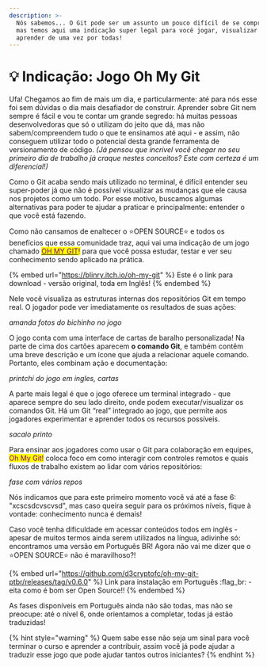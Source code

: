 ```yaml
---
description: >-
  Nós sabemos... O Git pode ser um assunto um pouco difícil de se compreender,
  mas temos aqui uma indicação super legal para você jogar, visualizar e
  aprender de uma vez por todas!
---
```


# 💡 Indicação: Jogo Oh My Git

Ufa! Chegamos ao fim de mais um dia, e particularmente: até para nós esse foi sem dúvidas o dia mais desafiador de construir. Aprender sobre Git nem sempre é fácil e vou te contar um grande segredo: há muitas pessoas desenvolvedoras que só o utilizam do jeito que dá, mas não sabem/compreendem tudo o que te ensinamos até aqui - e assim, não conseguem utilizar todo o potencial desta grande ferramenta de versionamento de código. _(Já pensou que incrível você chegar no seu primeiro dia de trabalho já craque nestes conceitos? Este com certeza é um diferencial!)_

Como o Git acaba sendo mais utilizado no terminal, é difícil entender seu super-poder já que não é possível visualizar as mudanças que ele causa nos projetos como um todo. Por esse motivo, buscamos algumas alternativas para poder te ajudar a praticar e principalmente: entender o que você está fazendo.

Como não cansamos de enaltecer o :star:OPEN SOURCE:star: e todos os benefícios que essa comunidade traz, aqui vai uma indicação de um jogo chamado [<mark style="color:purple;">OH MY GIT</mark>](https://ohmygit.org/)<mark style="color:purple;">!</mark> para que você possa estudar, testar e ver seu conhecimento sendo aplicado na prática.&#x20;

{% embed url="https://blinry.itch.io/oh-my-git" %}
Este é o link para download - versão original, toda em Inglês!&#x20;
{% endembed %}

Nele você visualiza as estruturas internas dos repositórios Git em tempo real. O jogador pode ver imediatamente os resultados de suas ações:

_amanda fotos do bichinho no jogo_

O  jogo conta com uma interface de cartas de baralho personalizada! Na parte de cima dos cartões aparecem **o comando Git**, e também contêm uma breve descrição e um ícone que ajuda a relacionar aquele comando. Portanto, eles combinam ação e documentação:

_printchi do jogo em ingles, cartas_

A parte mais legal é que o jogo oferece um terminal integrado - que aparece sempre do seu lado direito, onde podem executar/visualizar os comandos Git. Há um Git “real” integrado ao jogo, que permite aos jogadores experimentar e aprender todos os recursos possíveis.

_sacalo printo_

Para ensinar aos jogadores como usar o Git para colaboração em equipes, <mark style="color:purple;">Oh My Git!</mark> coloca foco em como interagir com controles remotos e quais fluxos de trabalho existem ao lidar com vários repositórios:

_fase com vários repos_

Nós indicamos que para este primeiro momento você vá até a fase 6: "xcscsdcvscvsd", mas caso queira seguir para os próximos níveis, fique à vontade: conhecimento nunca é demais!

Caso você tenha dificuldade em acessar conteúdos todos em inglês - apesar de muitos termos ainda serem utilizados na língua, adivinhe só: encontramos uma versão em Português BR! Agora não vai me dizer que o :star:OPEN SOURCE:star: não é maravilhoso?!

{% embed url="https://github.com/d3cryptofc/oh-my-git-ptbr/releases/tag/v0.6.0" %}
Link para instalação em Português :flag\_br: - eita como é bom ser Open Source!!
{% endembed %}

As fases disponíveis em Português ainda não são todas, mas não se preocupe: até o nível 6, onde orientamos a completar, todas já estão traduzidas!&#x20;

{% hint style="warning" %}
Quem sabe esse não seja um sinal para você terminar o curso e aprender a contribuir, assim você já pode ajudar a traduzir esse jogo que pode ajudar tantos outros iniciantes? &#x20;
{% endhint %}
